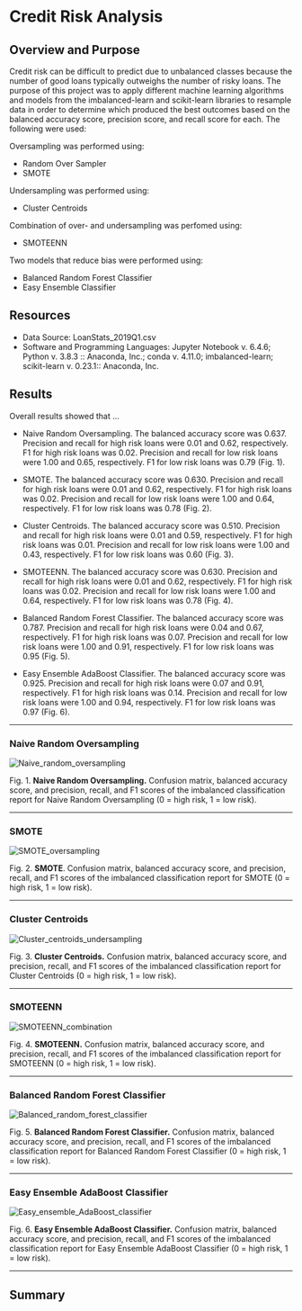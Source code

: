 # Credit Risk Analysis
## Overview and Purpose
Credit risk can be difficult to predict due to unbalanced classes because the number of good loans typically outweighs the number of risky loans.  The purpose of this project was to apply different machine learning algorithms and models from the imbalanced-learn and scikit-learn libraries to resample data in order to determine which  produced the best outcomes based on the balanced accuracy score, precision score, and recall score for each.  The following were used: 

Oversampling was performed using:
- Random Over Sampler
- SMOTE

Undersampling was performed using:
- Cluster Centroids

Combination of over- and undersampling was perfomed using:
- SMOTEENN

Two models that reduce bias were performed using:
- Balanced Random Forest Classifier
- Easy Ensemble Classifier

## Resources
- Data Source: LoanStats_2019Q1.csv
- Software and Programming Languages: Jupyter Notebook v. 6.4.6; Python v. 3.8.3 :: Anaconda, Inc.; conda v. 4.11.0; imbalanced-learn; scikit-learn v. 0.23.1:: Anaconda, Inc. 


## Results

Overall results showed that ...

- Naive Random Oversampling.  The balanced accuracy score was 0.637.  Precision and recall for high risk loans were 0.01 and 0.62, respectively.  F1 for high risk loans was 0.02.  Precision and recall for low risk loans were 1.00 and 0.65, respectively.  F1 for low risk loans was 0.79 (Fig. 1).

- SMOTE. The balanced accuracy score was 0.630.  Precision and recall for high risk loans were 0.01 and 0.62, respectively.  F1 for high risk loans was 0.02.  Precision and recall for low risk loans were 1.00 and 0.64, respectively.  F1 for low risk loans was 0.78 (Fig. 2).

- Cluster Centroids.  The balanced accuracy score was 0.510.  Precision and recall for high risk loans were 0.01 and 0.59, respectively.  F1 for high risk loans was 0.01.  Precision and recall for low risk loans were 1.00 and 0.43, respectively.  F1 for low risk loans was 0.60 (Fig. 3).

- SMOTEENN.  The balanced accuracy score was 0.630. Precision and recall for high risk loans were 0.01 and 0.62, respectively.   F1 for high risk loans was 0.02.  Precision and recall for low risk loans were 1.00 and 0.64, respectively.  F1 for low risk loans was 0.78 (Fig. 4).

- Balanced Random Forest Classifier.  The balanced accuracy score was 0.787.  Precision and recall for high risk loans were 0.04 and 0.67, respectively. F1 for high risk loans was 0.07.  Precision and recall for low risk loans were 1.00 and 0.91, respectively.  F1 for low risk loans was 0.95 (Fig. 5).

- Easy Ensemble AdaBoost Classifier.  The balanced accuracy score was 0.925.  Precision and recall for high risk loans were 0.07 and 0.91, respectively.  F1 for high risk loans was 0.14. Precision and recall for low risk loans were 1.00 and 0.94, respectively.  F1 for low risk loans was 0.97 (Fig. 6).



__________________________________________________________________________________________________________________________________________________________________
### Naive Random Oversampling

![Naive_random_oversampling](https://user-images.githubusercontent.com/95387273/163584417-d3e66766-012d-4f57-b55d-c4b20ac44146.png)

Fig. 1.  **Naive Random Oversampling.** Confusion matrix, balanced accuracy score, and precision, recall, and F1 scores of the imbalanced classification report for Naive Random Oversampling (0 = high risk, 1 = low risk).

___________________________________________________________________________________________________________________________________________________________________

### SMOTE

![SMOTE_oversampling](https://user-images.githubusercontent.com/95387273/163585602-b166169b-ab24-4cc4-ac9f-a92b128175ff.png)

Fig. 2. **SMOTE**. Confusion matrix, balanced accuracy score, and precision, recall, and F1 scores of the imbalanced classification report for SMOTE (0 = high risk, 1 = low risk). 

___________________________________________________________________________________________________________________________________________________________________

### Cluster Centroids

![Cluster_centroids_undersampling](https://user-images.githubusercontent.com/95387273/163586011-d71bf2cb-0996-4809-ad80-dfbdc0fc9cf1.png)

Fig. 3. **Cluster Centroids.** Confusion matrix, balanced accuracy score, and precision, recall, and F1 scores of the imbalanced classification report for Cluster Centroids (0 = high risk, 1 = low risk).

___________________________________________________________________________________________________________________________________________________________________

### SMOTEENN

![SMOTEENN_combination](https://user-images.githubusercontent.com/95387273/163586539-76daa493-6564-4dab-b1a6-1add20256f92.png)

Fig. 4. **SMOTEENN.** Confusion matrix, balanced accuracy score, and precision, recall, and F1 scores of the imbalanced classification report for SMOTEENN (0 = high risk, 1 = low risk).

___________________________________________________________________________________________________________________________________________________________________

### Balanced Random Forest Classifier

![Balanced_random_forest_classifier](https://user-images.githubusercontent.com/95387273/163587015-43f4e119-72a5-472f-8068-f7a810c5631a.png)

Fig. 5. **Balanced Random Forest Classifier.** Confusion matrix, balanced accuracy score, and precision, recall, and F1 scores of the imbalanced classification report for Balanced Random Forest Classifier (0 = high risk, 1 = low risk).

___________________________________________________________________________________________________________________________________________________________________

### Easy Ensemble AdaBoost Classifier

![Easy_ensemble_AdaBoost_classifier](https://user-images.githubusercontent.com/95387273/163587199-1931d916-1e16-4af2-9255-6c25418c05ce.png)

Fig. 6.  **Easy Ensemble AdaBoost Classifier.** Confusion matrix, balanced accuracy score, and precision, recall, and F1 scores of the imbalanced classification report for Easy Ensemble AdaBoost Classifier (0 = high risk, 1 = low risk). 

____________________________________________________________________________________________________________________________________________________________________

## Summary
